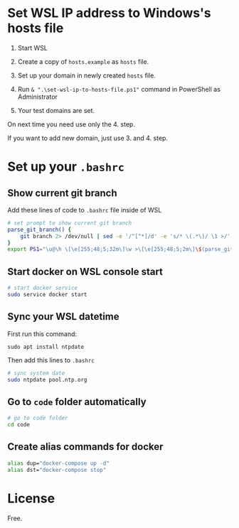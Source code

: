# Set WSL IP address to Windows's hosts file

1. Start WSL

2. Create a copy of `hosts.example` as `hosts` file.

3. Set up your domain in newly created `hosts` file.

4. Run `& ".\set-wsl-ip-to-hosts-file.ps1"` command in PowerShell as Administrator

5. Your test domains are set.

On next time you need use only the 4. step.

If you want to add new domain, just use 3. and 4. step.


# Set up your `.bashrc`

## Show current git branch

Add these lines of code to `.bashrc` file inside of WSL

```bash
# set prompt to show current git branch
parse_git_branch() {
    git branch 2> /dev/null | sed -e '/^[^*]/d' -e 's/* \(.*\)/ \1 >/'
}
export PS1="\u@\h \[\e[255;48;5;32m\]\w >\[\e[255;48;5;2m\]\$(parse_git_branch)\[\e[00m\] $ "
```

## Start docker on WSL console start

```bash
# start docker service
sudo service docker start
```

## Sync your WSL datetime

First run this command:

`sudo apt install ntpdate`

Then add this lines to `.bashrc`

```bash
# sync system date
sudo ntpdate pool.ntp.org
```

## Go to `code` folder automatically

```bash
# go to code folder
cd code
```

## Create alias commands for docker

```bash
alias dup="docker-compose up -d"
alias dst="docker-compose stop"
```

# License

Free.

